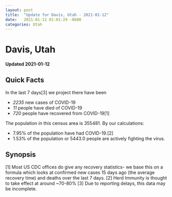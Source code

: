 ```yaml
---
layout: post
title:  "Update for Davis, Utah - 2021-01-12"
date:   2021-01-12 01:01:29 -0600
categories: Utah
---
```


# Davis, Utah
#### Updated 2021-01-12

## Quick Facts

In the last 7 days[3] we project there have been
- *2235* new cases of COVID-19
- *11* people have died of COVID-19
- *720* people have recovered from COVID-19[1]

The population in this census area is 355481. By our calculations:
- 7.95% of the population have had COVID-19.[2]
- 1.53% of the population or 5443.0 people are actively fighting the virus.

## Synopsis




[1] Most US CDC offices do give any recovery statistics- we base this on a formula which looks at confirmed new cases
15 days ago (the average recovery time) and deaths over the last 7 days.
[2] Herd Immunity is thought to take effect at around ~70-80%
[3] Due to reporting delays, this data may be incomplete. 
    